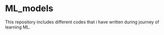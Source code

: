 # ML_models
This repository includes different codes that i have written during journey of learning ML.
